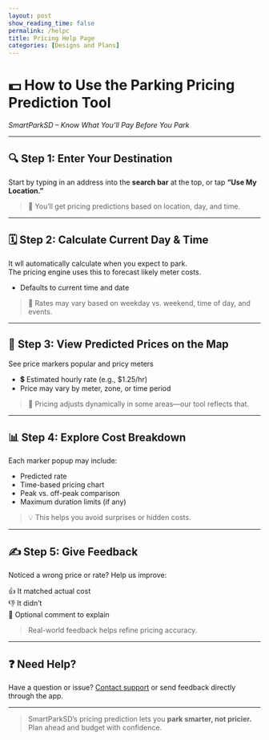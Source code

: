 ```yaml
---
layout: post 
show_reading_time: false
permalink: /helpc
title: Pricing Help Page
categories: [Designs and Plans]
---
```


# 💵 How to Use the Parking Pricing Prediction Tool  
*SmartParkSD – Know What You’ll Pay Before You Park*

---

## 🔍 Step 1: Enter Your Destination  
Start by typing in an address into the **search bar** at the top, or tap **“Use My Location.”**

> 🧭 You’ll get pricing predictions based on location, day, and time.

---

## 🗓️ Step 2: Calculate Current Day & Time  
It wll automatically calculate when you expect to park.  
The pricing engine uses this to forecast likely meter costs.
 
- Defaults to current time and date

> 📅 Rates may vary based on weekday vs. weekend, time of day, and events.

---

## 📍 Step 3: View Predicted Prices on the Map  
See price markers popular and pricy meters

- 💲 Estimated hourly rate (e.g., $1.25/hr)   
- Price may vary by meter, zone, or time period

> 🔄 Pricing adjusts dynamically in some areas—our tool reflects that.

---

## 📊 Step 4: Explore Cost Breakdown  
Each marker popup may include:

- Predicted rate  
- Time-based pricing chart  
- Peak vs. off-peak comparison  
- Maximum duration limits (if any)

> 💡 This helps you avoid surprises or hidden costs.

---

## ✍️ Step 5: Give Feedback  
Noticed a wrong price or rate? Help us improve:

👍 It matched actual cost  
👎 It didn’t  
📝 Optional comment to explain

> Real-world feedback helps refine pricing accuracy.
---

## ❓ Need Help?  
Have a question or issue? [Contact support](https://github.com/Hypernova101/parking_frontend/issues) or send feedback directly through the app.

---

> SmartParkSD’s pricing prediction lets you **park smarter, not pricier.**  
> Plan ahead and budget with confidence.
